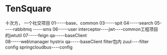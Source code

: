 # TenSquare
十次方， 一个社交项目
01-----base、common
03-----spit
04-----search
05-----rabbitmq -----sms
06-----user  interceptor----jwt----common工程项目的jwtutil
07-----feign qa-----baseClient  
08-----web\manager hystrix qa-----baseClient   filter包内 zuul----filter   
config   springcloudbus----config

